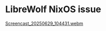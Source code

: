 # LibreWolf NixOS issue

[Screencast_20250629_104431.webm](https://github.com/user-attachments/assets/940bd1d7-61ad-499e-aaf1-110479663578)
